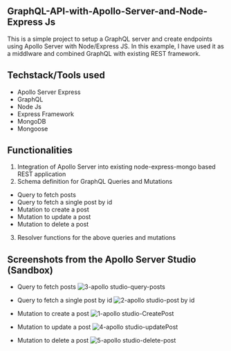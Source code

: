 ## GraphQL-API-with-Apollo-Server-and-Node-Express Js

This is a simple project to setup a GraphQL server and create endpoints using Apollo Server with Node/Express JS. In this example, I have used it as a middlware and combined GraphQL with existing REST framework.

## Techstack/Tools used

- Apollo Server Express
- GraphQL
- Node Js
- Express Framework
- MongoDB
- Mongoose

  
## Functionalities

1. Integration of Apollo Server into existing node-express-mongo based REST application
2. Schema definition for GraphQL Queries and Mutations

- Query to fetch posts
- Query to fetch a single post by id
- Mutation to create a post
- Mutation to update a post
- Mutation to delete a post

3. Resolver functions for the above queries and mutations

## Screenshots from the Apollo Server Studio (Sandbox)

- Query to fetch posts
  ![3-apollo studio-query-posts](https://github.com/user-attachments/assets/673fe0e9-beab-414f-853d-d6bdf94fd26a)
  

- Query to fetch a single post by id
  ![2-apollo studio-post by id](https://github.com/user-attachments/assets/687b5c1e-16c8-4518-905b-14385b97da36)

  
- Mutation to create a post
  ![1-apollo studio-CreatePost](https://github.com/user-attachments/assets/1c1441b2-0c0e-4d6f-9ceb-f92f704a1db4)
  

- Mutation to update a post
  ![4-apollo studio-updatePost](https://github.com/user-attachments/assets/957e3077-f59f-4ca8-8797-80739c2f2546)
  

- Mutation to delete a post
  ![5-apollo studio-delete-post](https://github.com/user-attachments/assets/1199ac31-a5f8-4910-987f-6f25d5d99cb6)
  
